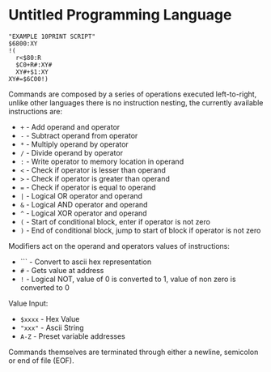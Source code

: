 # Untitled Programming Language

```
"EXAMPLE 10PRINT SCRIPT"
$6800:XY
!(
  r<$80:R
  $C0+R#:XY#
  XY#+$1:XY
XY#=$6C00!)
```

Commands are composed by a series of operations executed left-to-right, unlike other languages there is no instruction nesting, the currently available instructions are:
* `+` - Add operand and operator
* `-` - Subtract operand from operator
* `*` - Multiply operand by operator
* `/` - Divide operand by operator
* `:` - Write operator to memory location in operand
* `<` - Check if operator is lesser than operand
* `>` - Check if operator is greater than operand
* `=` - Check if operator is equal to operand
* `|` - Logical OR operator and operand
* `&` - Logical AND operator and operand
* `^` - Logical XOR operator and operand
* `(` - Start of conditional block, enter if operator is not zero
* `)` - End of conditional block, jump to start of block if operator is not zero 

Modifiers act on the operand and operators values of instructions:
* `\`` - Convert to ascii hex representation
* `#` - Gets value at address
* `!` - Logical NOT, value of 0 is converted to 1, value of non zero is converted to 0

Value Input:
* `$xxxx` - Hex Value
* `"xxx"` - Ascii String
* `A-Z`   - Preset variable addresses

Commands themselves are terminated through either a newline, semicolon or end of file (EOF).